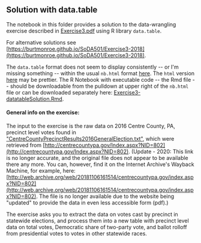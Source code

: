 ## Solution with data.table

The notebook in this folder provides a solution to the data-wrangling exercise described in [Exercise3.pdf](https://burtmonroe.github.io/SoDA501/Exercises/Exercise3-2018/Exercise3.pdf) using R library `data.table`.

 For alternative solutions see [https://burtmonroe.github.io/SoDA501/Exercise3-2018](https://burtmonroe.github.io/SoDA501/Exercise3-2018).
 
The `data.table` format does not seem to display consistently -- or I'm missing something -- within the usual `nb.html` format [here](https://burtmonroe.github.io/SoDA501/Exercises/Exercise3-2018/Exercise3-datatableSolution.nb.html). The `html` version [here](https://burtmonroe.github.io/SoDA501/Exercises/Exercise3-2018/Exercise3-datatableSolution.html) may be prettier. The R Notebook with executable code -- the Rmd file -- should be downloadable from the pulldown at upper right of the `nb.html` file or can be downloaded separately here: [Exercise3-datatableSolution.Rmd](https://burtmonroe.github.io/SoDA501/Exercises/Exercise3-2018/Exercise3-datatableSolution.Rmd).  

#### General info on the exercise:

The input to the exercise is the raw data on 2016 Centre County, PA, precinct level votes found in ["CentreCountyPrecinctResults2016GeneralElection.txt"](https://burtmonroe.github.io/SoDA501/Exercises/Exercise3-2018/CentreCountyPrecinctResults2016GeneralElection.txt), which were retrieved from [http://centrecountypa.gov/Index.aspx?NID=802](http://centrecountypa.gov/Index.aspx?NID=802). (Update - 2020: This link is no longer accurate, and the original file does not appear to be available there any more. You can, however, find it on the Internet Archive's Wayback Machine, for example, here: [http://web.archive.org/web/20181106161514/centrecountypa.gov/index.aspx?NID=802](http://web.archive.org/web/20181106161514/centrecountypa.gov/index.aspx?NID=802). The file is no longer available due to the website being "updated" to provide the data in even less accessible form (pdf).)

The exercise asks you to extract the data on votes cast by precinct in statewide elections, and process them into a new table with precinct level data on total votes, Democratic share of two-party vote, and ballot rolloff from presidential votes to votes in other statewide races.


